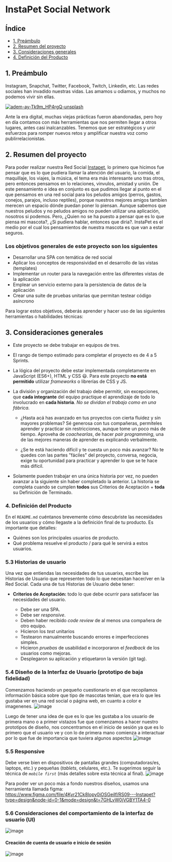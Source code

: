 #   InstaPet Social Network

## Índice

* [1. Preámbulo](#1-preámbulo)
* [2. Resumen del proyecto](#2-resumen-del-proyecto)
* [3. Consideraciones generales](#3-consideraciones-generales)
* [4. Definición del Producto](#4-definición-del-producto)

## 1. Preámbulo

Instagram, Snapchat, Twitter, Facebook, Twitch, Linkedin, etc. Las redes
sociales han invadido nuestras vidas. Las amamos u odiamos, y muchos no podemos
vivir sin ellas.

[![adem-ay-Tk9m_HP4rgQ-unsplash](https://user-images.githubusercontent.com/110297/135544666-4efa54f1-4ff6-4c4c-b398-6df04ef56117.jpg)
](https://lamenteesmaravillosa.com/wp-content/uploads/2021/08/persona-movil-emoticonos-redes-sociales.jpg)

Ante la era digital, muchas viejas prácticas fueron abandonadas, pero hoy en día contamos con más herramientas que nos permiten llegar a otros lugares, antes casi inalcanzables. Tenemos que ser estratégicos y unir esfuerzos para romper nuevos retos y amplificar nuestra voz como publirrelacionistas.

## 2. Resumen del proyecto

Para poder realizar nuestra Red Social [Instapet](https://instapet-rs9.web.app/), lo primero que hicimos fue pensar que es lo que pudiera llamar la atención del usuario, la comida, el maquillaje, los viajes, la música, el tema era más interesante uno tras otros, pero entonces pensamos en lo relaciones, vinvulos, amistad y unión. De este pensamiento e idea en conjunto es que pudimos llegar al punto en el que pensamos en una red social para los peludos amigos (perros, gastos, conejos, parajos, incluso reptiles), porque nuestros mejores amigos tambíen merecen un espacio dónde puedan poner lo piensan. Aunque sabemos que nuestros peludos y no peludos amigos no pueden utilizar una aplicación, nosotros si podemos. Pero, ¿Quien no se ha puesto a pensar que es lo que piensa mi mascota?, ¿Si pudiera hablar, entonces que diria?.
InstaPet es el medio por el cual los pensamientos de nuestra mascota es que van a estar seguros.


### Los objetivos generales de este proyecto son los siguientes

* Desarrollar una SPA con temática de red social
* Aplicar los conceptos de responsividad en el desarrollo de las vistas (templates)
* Implementar un router para la navegación entre las diferentes vistas de la aplicación
* Emplear un servicio externo para la persistencia de datos de la aplicación
* Crear una suite de pruebas unitarias que permitan testear código asíncrono

Para lograr estos objetivos, deberás aprender y hacer uso de las siguientes
herramientas o habilidades técnicas:




## 3. Consideraciones generales

* Este proyecto se debe trabajar en equipos de tres.

* El rango de tiempo estimado para completar el proyecto es de 4 a 5 Sprints.

* La lógica del proyecto debe estar implementada completamente en JavaScript
  (ES6+), HTML y CSS :smiley:. Para este proyecto **no está permitido** utilizar
  _frameworks_ o librerías de CSS y JS.

* La división y organización del trabajo debe permitir, sin excepciones, que
  **cada integrante** del equipo practique el aprendizaje de todo lo involucrado
  en **cada historia**. _No se dividan el trabajo como en una fábrica._
  - ¿Hasta acá has avanzado en tus proyectos con cierta fluidez y sin mayores
    problemas? Sé generosa con tus compañeras, permíteles aprender y practicar
    sin restricciones, aunque tome un poco más de tiempo. Aproveha de
    _coachearlas_, de hacer _pair programming_, una de las mejores maneras de
    aprender es explicando verbalmente.

  - ¿Se te está haciendo difícil y te cuesta un poco más avanzar? No te quedes
    con las partes "fáciles" del proyecto, conversa, negocia, exige tu oportunidad
    para practicar y aprender lo que se te hace más difícil.

* Solamente pueden trabajar en una única historia por vez, no pueden avanzar a
  la siguiente sin haber completado la anterior. La historia se completa cuando
  se cumplen **todos** sus Criterios de Aceptación + **toda** su Definición
  de Terminado.


### 4. Definición del Producto

En el `README.md` cuéntanos brevemente cómo descubriste las necesidades de los
usuarios y cómo llegaste a la definición final de tu producto. Es importante
que detalles:

* Quiénes son los principales usuarios de producto.
* Qué problema resuelve el producto / para qué le servirá a estos usuarios.

### 5.3 Historias de usuario

Una vez que entiendas las necesidades de tus usuarixs, escribe las Historias de
Usuario que representen todo lo que necesitan hacer/ver en la Red Social. Cada
una de tus Historias de Usuario debe tener:

* **Criterios de Aceptación:** todo lo que debe ocurrir para satisfacer las
  necesidades del usuario.

  - Debe ser una SPA.
  - Debe ser _responsive_.
  - Deben haber recibido _code review_ de al menos una compañera de otro equipo.
  - Hicieron los _test_ unitarios
  - Testearon manualmente buscando errores e imperfecciones simples.
  - Hicieron _pruebas_ de usabilidad e incorporaron el _feedback_ de los
    usuarios como mejoras.
  - Desplegaron su aplicación y etiquetaron la versión (git tag).

### 5.4 Diseño de la Interfaz de Usuario (prototipo de baja fidelidad)

Comenzamos haciendo un pequeño cuestionario en el que recopilamos información básica sobre que tipo de mascotas tenían, que era lo que les gustaba ver en una red social o página web, en cuanto a color e imagenenes. ![image](https://github.com/JB-Gra/DEV008-social-network/assets/131560414/b30e2b04-c99f-4d72-aa5c-0fab38fd3740)

Luego de tener una idea de que es lo que les gustaba a los usuario de primera mano o a primer vistazos fue que comenzamos a hacer nuestro prototipos de diseño, nos concentramos en el inicio de sesión ya que es lo primero que el usuario ve y con lo de primera mano comienza a interactuar por lo que fue de importancia que tuviera algunos aspectos 
![image](https://github.com/JB-Gra/DEV008-social-network/assets/131560414/4bd8fb0b-e5e9-4637-b470-7ccf11deebb1)


### 5.5 Responsive

Debe verse bien en dispositivos de pantallas grandes
(computadoras/es, laptops, etc.) y pequeñas (_tablets_, celulares, etc.). Te
sugerimos seguir la técnica de _`mobile first`_ (más detalles sobre esta técnica
al final).
![image](https://github.com/JB-Gra/DEV008-social-network/assets/131560414/c6ec3724-0d6d-44d7-828b-bdc7df020895)

Para poder ver un poco más a fondo nuestros diseños, usamos una herramienta llamada figma: https://www.figma.com/file/4Kyr21Ck8lopy0iOSGeilf/RS09---Instapet?type=design&node-id=0-1&mode=design&t=7GHLvW0jVGBY1TA4-0

### 5.6 Consideraciones del comportamiento de la interfaz de usuario (UI)
![image](https://github.com/JB-Gra/DEV008-social-network/assets/131560414/a7a3607d-3b3c-4b58-8f02-3e08d0089047)


#### Creación de cuenta de usuario e inicio de sesión

![image](https://github.com/JB-Gra/DEV008-social-network/assets/131560414/b9c7af28-33cb-4bdc-a428-dd3174e1a07e)




